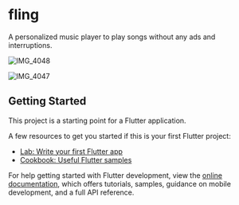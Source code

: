 # fling

A personalized music player to play songs without any ads and interruptions. 

![IMG_4048](https://github.com/rohanvan19/Fling-Music-Player/assets/86397039/06c4d541-7634-4c20-8282-dc26a3737ab5)

![IMG_4047](https://github.com/rohanvan19/Fling-Music-Player/assets/86397039/bc38cbbb-5c7f-4a90-9135-dc069a4dfcc3)


## Getting Started

This project is a starting point for a Flutter application.

A few resources to get you started if this is your first Flutter project:

- [Lab: Write your first Flutter app](https://docs.flutter.dev/get-started/codelab)
- [Cookbook: Useful Flutter samples](https://docs.flutter.dev/cookbook)

For help getting started with Flutter development, view the
[online documentation](https://docs.flutter.dev/), which offers tutorials,
samples, guidance on mobile development, and a full API reference.
